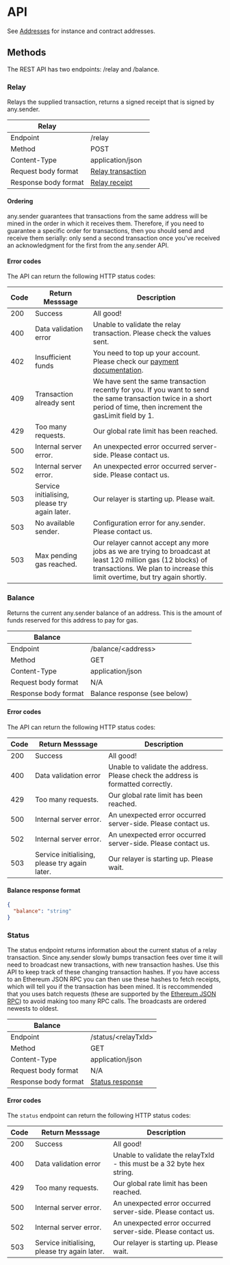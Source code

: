 # API

See [Addresses](./README.md#addresses) for instance and contract addresses.

## Methods

The REST API has two endpoints: /relay and /balance.

### Relay

Relays the supplied transaction, returns a signed receipt that is signed by any.sender.

| Relay                |                                            |
| -------------------- | ------------------------------------------ |
| Endpoint             | /relay                                     |
| Method               | POST                                       |
| Content-Type         | application/json                           |
| Request body format  | [Relay transaction](./relayTransaction.md) |
| Response body format | [Relay receipt](./relayReceipt.md)         |

#### Ordering

any.sender guarantees that transactions from the same address will be mined in the order in which it receives them. Therefore, if you need to guarantee a specific order for transactions, then you should send and receive them serially: only send a second transaction once you've received an acknowledgment for the first from the any.sender API.

#### Error codes

The API can return the following HTTP status codes:

| Code | Return Messsage                               | Description                                                                                                                                                                                 |
| ---- | --------------------------------------------- | ------------------------------------------------------------------------------------------------------------------------------------------------------------------------------------------- |
| 200  | Success                                       | All good!                                                                                                                                                                                   |
| 400  | Data validation error                         | Unable to validate the relay transaction. Please check the values sent.                                                                                                                     |
| 402  | Insufficient funds                            | You need to top up your account. Please check our [payment documentation](./payments.md).                                                                                                   |
| 409  | Transaction already sent                      | We have sent the same transaction recently for you. If you want to send the same transaction twice in a short period of time, then increment the gasLimit field by 1.                       |
| 429  | Too many requests.                            | Our global rate limit has been reached.                                                                                                                                                     |
| 500  | Internal server error.                        | An unexpected error occurred server-side. Please contact us.                                                                                                                                |
| 502  | Internal server error.                        | An unexpected error occurred server-side. Please contact us.                                                                                                                                |
| 503  | Service initialising, please try again later. | Our relayer is starting up. Please wait.                                                                                                                                                    |
| 503  | No available sender.                          | Configuration error for any.sender. Please contact us.                                                                                                                                      |
| 503  | Max pending gas reached.                      | Our relayer cannot accept any more jobs as we are trying to broadcast at least 120 million gas (12 blocks) of transactions. We plan to increase this limit overtime, but try again shortly. |

### Balance

Returns the current any.sender balance of an address. This is the amount of funds reserved for this address to pay for gas.

| Balance              |                              |
| -------------------- | ---------------------------- |
| Endpoint             | /balance/\<address\>         |
| Method               | GET                          |
| Content-Type         | application/json             |
| Request body format  | N/A                          |
| Response body format | Balance response (see below) |

#### Error codes

The API can return the following HTTP status codes:

| Code | Return Messsage                               | Description                                                                      |
| ---- | --------------------------------------------- | -------------------------------------------------------------------------------- |
| 200  | Success                                       | All good!                                                                        |
| 400  | Data validation error                         | Unable to validate the address. Please check the address is formatted correctly. |
| 429  | Too many requests.                            | Our global rate limit has been reached.                                          |
| 500  | Internal server error.                        | An unexpected error occurred server-side. Please contact us.                     |
| 502  | Internal server error.                        | An unexpected error occurred server-side. Please contact us.                     |
| 503  | Service initialising, please try again later. | Our relayer is starting up. Please wait.                                         |

#### Balance response format

```json
{
  "balance": "string"
}
```

### Status

The status endpoint returns information about the current status of a relay transaction. Since any.sender slowly bumps transaction fees over time it will need to broadcast new transactions, with new transaction hashes. Use this API to keep track of these changing transaction hashes. If you have access to an Ethereum JSON RPC you can then use these hashes to fetch receipts, which will tell you if the transaction has been mined. It is reccommended that you uses batch requests (these are supported by the [Ethereum JSON RPC](https://eth.wiki/json-rpc/API)) to avoid making too many RPC calls. The broadcasts are ordered newests to oldest.

| Balance              |                                        |
| -------------------- | -------------------------------------- |
| Endpoint             | /status/\<relayTxId\>                  |
| Method               | GET                                    |
| Content-Type         | application/json                       |
| Request body format  | N/A                                    |
| Response body format | [Status response](./statusResponse.md) |

#### Error codes

The `status` endpoint can return the following HTTP status codes:

| Code | Return Messsage                               | Description                                                           |
| ---- | --------------------------------------------- | --------------------------------------------------------------------- |
| 200  | Success                                       | All good!                                                             |
| 400  | Data validation error                         | Unable to validate the relayTxId - this must be a 32 byte hex string. |
| 429  | Too many requests.                            | Our global rate limit has been reached.                               |
| 500  | Internal server error.                        | An unexpected error occurred server-side. Please contact us.          |
| 502  | Internal server error.                        | An unexpected error occurred server-side. Please contact us.          |
| 503  | Service initialising, please try again later. | Our relayer is starting up. Please wait.                              |

